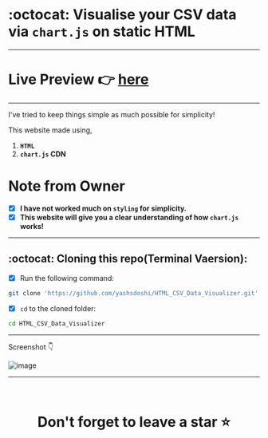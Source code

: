 
# :octocat: Visualise your CSV data via `chart.js` on static HTML

<hr />

# Live Preview 👉 [here](https://yashsdoshi.github.io/HTML_CSV_Data_Visualizer_Using_Chart.JS/) 

<hr />

I've tried to keep things simple as much possible for simplicity!

This website made using,

1. <b>`HTML`</b> 
2. <b>`chart.js` CDN</b>


# Note from Owner
- [x] <b>I have not worked much on `styling` for simplicity.</b>
- [x] <b>This website will give you a clear understanding of how `chart.js` works!</b>

<hr />

## :octocat: Cloning this repo(Terminal Vaersion):
- [x] Run the following command:
```bash 
git clone 'https://github.com/yashsdoshi/HTML_CSV_Data_Visualizer.git' 
```
- [x] `cd` to the cloned folder:
```bash 
cd HTML_CSV_Data_Visualizer
```

<hr />
Screenshot 👇

![image](https://github.com/yashsdoshi/HTML_CSV_Data_Visualizer/assets/39629707/0e0ec6b5-8b50-4991-9465-d70f9daf5089)

<hr />
<br />

# <div align="center">Don't forget to leave a star ⭐️</div>

